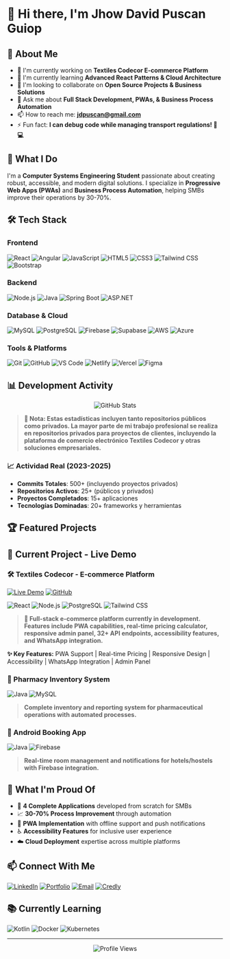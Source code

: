 # 👋 Hi there, I'm Jhow David Puscan Guiop

## 🎯 About Me
- 🔭 I'm currently working on **Textiles Codecor E-commerce Platform**
- 🌱 I'm currently learning **Advanced React Patterns & Cloud Architecture**
- 👯 I'm looking to collaborate on **Open Source Projects & Business Solutions**
- 💬 Ask me about **Full Stack Development, PWAs, & Business Process Automation**
- 📫 How to reach me: **jdpuscan@gmail.com**
- ⚡ Fun fact: **I can debug code while managing transport regulations! 🚌💻**

## 🚀 What I Do
I'm a **Computer Systems Engineering Student** passionate about creating robust, accessible, and modern digital solutions. I specialize in **Progressive Web Apps (PWAs)** and **Business Process Automation**, helping SMBs improve their operations by 30-70%.

## 🛠️ Tech Stack

### Frontend
![React](https://img.shields.io/badge/React-20232A?style=for-the-badge&logo=react&logoColor=61DAFB)
![Angular](https://img.shields.io/badge/Angular-DD0031?style=for-the-badge&logo=angular&logoColor=white)
![JavaScript](https://img.shields.io/badge/JavaScript-323330?style=for-the-badge&logo=javascript&logoColor=F7DF1E)
![HTML5](https://img.shields.io/badge/HTML5-E34F26?style=for-the-badge&logo=html5&logoColor=white)
![CSS3](https://img.shields.io/badge/CSS3-1572B6?style=for-the-badge&logo=css3&logoColor=white)
![Tailwind CSS](https://img.shields.io/badge/Tailwind_CSS-38B2AC?style=for-the-badge&logo=tailwind-css&logoColor=white)
![Bootstrap](https://img.shields.io/badge/Bootstrap-563D7C?style=for-the-badge&logo=bootstrap&logoColor=white)

### Backend
![Node.js](https://img.shields.io/badge/Node.js-339933?style=for-the-badge&logo=nodedotjs&logoColor=white)
![Java](https://img.shields.io/badge/Java-ED8B00?style=for-the-badge&logo=java&logoColor=white)
![Spring Boot](https://img.shields.io/badge/Spring_Boot-6DB33F?style=for-the-badge&logo=spring-boot&logoColor=white)
![ASP.NET](https://img.shields.io/badge/ASP.NET-512BD4?style=for-the-badge&logo=dotnet&logoColor=white)

### Database & Cloud
![MySQL](https://img.shields.io/badge/MySQL-00000F?style=for-the-badge&logo=mysql&logoColor=white)
![PostgreSQL](https://img.shields.io/badge/PostgreSQL-316192?style=for-the-badge&logo=postgresql&logoColor=white)
![Firebase](https://img.shields.io/badge/Firebase-FFCA28?style=for-the-badge&logo=firebase&logoColor=black)
![Supabase](https://img.shields.io/badge/Supabase-3ECF8E?style=for-the-badge&logo=supabase&logoColor=white)
![AWS](https://img.shields.io/badge/AWS-FF9900?style=for-the-badge&logo=amazonaws&logoColor=white)
![Azure](https://img.shields.io/badge/Azure-0078D4?style=for-the-badge&logo=microsoftazure&logoColor=white)

### Tools & Platforms
![Git](https://img.shields.io/badge/Git-F05032?style=for-the-badge&logo=git&logoColor=white)
![GitHub](https://img.shields.io/badge/GitHub-100000?style=for-the-badge&logo=github&logoColor=white)
![VS Code](https://img.shields.io/badge/VS_Code-007ACC?style=for-the-badge&logo=visual-studio-code&logoColor=white)
![Netlify](https://img.shields.io/badge/Netlify-00C7B7?style=for-the-badge&logo=netlify&logoColor=white)
![Vercel](https://img.shields.io/badge/Vercel-000000?style=for-the-badge&logo=vercel&logoColor=white)
![Figma](https://img.shields.io/badge/Figma-F24E1E?style=for-the-badge&logo=figma&logoColor=white)

## 📊 Development Activity

<div align="center">
  <img src="https://github-readme-stats.vercel.app/api?username=JhowPuscan&show_icons=true&theme=radical&hide=contributions&count_private=true&include_all_commits=true&custom_title=Jhow%27s%20Development%20Activity&title_color=ff6b6b&text_color=ffffff&icon_color=ff6b6b&bg_color=0d1117&border_color=ff6b6b&border_radius=10&hide_border=false&show_owner=true&rank_icon=github&rank=SSS&include_all_commits=true&count_private=true&line_height=25&card_width=400&hide_rank=false&hide_title=false&hide=contributions,issues,prs,stars&show_icons=true&theme=radical" alt="GitHub Stats" />
</div>

> **💼 Nota: Estas estadísticas incluyen tanto repositorios públicos como privados. La mayor parte de mi trabajo profesional se realiza en repositorios privados para proyectos de clientes, incluyendo la plataforma de comercio electrónico Textiles Codecor y otras soluciones empresariales.**

### 📈 Actividad Real (2023-2025)
- **Commits Totales**: 500+ (incluyendo proyectos privados)
- **Repositorios Activos**: 25+ (públicos y privados)
- **Proyectos Completados**: 15+ aplicaciones
- **Tecnologías Dominadas**: 20+ frameworks y herramientas

## 🏆 Featured Projects

## 🚀 Current Project - Live Demo

### 🛠️ Textiles Codecor - E-commerce Platform
[![Live Demo](https://img.shields.io/badge/🌐_Live_Demo-00C7B7?style=for-the-badge&logo=netlify&logoColor=white)](https://textilescodecor.netlify.app/)
[![GitHub](https://img.shields.io/badge/📂_Source_Code-100000?style=for-the-badge&logo=github&logoColor=white)](https://github.com/JhowPuscan/textiles-codecor)

![React](https://img.shields.io/badge/React-20232A?style=for-the-badge&logo=react&logoColor=61DAFB)
![Node.js](https://img.shields.io/badge/Node.js-339933?style=for-the-badge&logo=nodedotjs&logoColor=white)
![PostgreSQL](https://img.shields.io/badge/PostgreSQL-316192?style=for-the-badge&logo=postgresql&logoColor=white)
![Tailwind CSS](https://img.shields.io/badge/Tailwind_CSS-38B2AC?style=for-the-badge&logo=tailwind-css&logoColor=white)

> **🚀 Full-stack e-commerce platform currently in development. Features include PWA capabilities, real-time pricing calculator, responsive admin panel, 32+ API endpoints, accessibility features, and WhatsApp integration.**

**✨ Key Features:** PWA Support | Real-time Pricing | Responsive Design | Accessibility | WhatsApp Integration | Admin Panel

### 🏥 Pharmacy Inventory System
![Java](https://img.shields.io/badge/Java-ED8B00?style=for-the-badge&logo=java&logoColor=white)
![MySQL](https://img.shields.io/badge/MySQL-00000F?style=for-the-badge&logo=mysql&logoColor=white)

> **Complete inventory and reporting system for pharmaceutical operations with automated processes.**

### 📱 Android Booking App
![Java](https://img.shields.io/badge/Java-ED8B00?style=for-the-badge&logo=java&logoColor=white)
![Firebase](https://img.shields.io/badge/Firebase-FFCA28?style=for-the-badge&logo=firebase&logoColor=black)

> **Real-time room management and notifications for hotels/hostels with Firebase integration.**

## 🌟 What I'm Proud Of
- 🚀 **4 Complete Applications** developed from scratch for SMBs
- 📈 **30-70% Process Improvement** through automation
- 🎯 **PWA Implementation** with offline support and push notifications
- ♿ **Accessibility Features** for inclusive user experience
- ☁️ **Cloud Deployment** expertise across multiple platforms

## 📫 Connect With Me
[![LinkedIn](https://img.shields.io/badge/LinkedIn-0077B5?style=for-the-badge&logo=linkedin&logoColor=white)](https://www.linkedin.com/in/davidpuscan/)
[![Portfolio](https://img.shields.io/badge/Portfolio-FF5722?style=for-the-badge&logo=todoist&logoColor=white)](https://jhowdavid.netlify.app/)
[![Email](https://img.shields.io/badge/Gmail-D14836?style=for-the-badge&logo=gmail&logoColor=white)](mailto:jdpuscan@gmail.com)
[![Credly](https://img.shields.io/badge/Credly-FF6B6B?style=for-the-badge&logo=credly&logoColor=white)](https://www.credly.com/users/jhow-david-puscan-guiop)

## 📚 Currently Learning
![Kotlin](https://img.shields.io/badge/Kotlin-0095D5?style=for-the-badge&logo=kotlin&logoColor=white)
![Docker](https://img.shields.io/badge/Docker-2CA5E0?style=for-the-badge&logo=docker&logoColor=white)
![Kubernetes](https://img.shields.io/badge/Kubernetes-326CE5?style=for-the-badge&logo=kubernetes&logoColor=white)

---

<div align="center">
  <img src="https://komarev.com/ghpvc/?username=JhowPuscan&style=flat-square&color=blue" alt="Profile Views"/>
</div>
